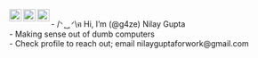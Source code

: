 <a href="https://www.instagram.com/gnilay_/">
  <img align="left" alt="Nilay's Instagram" width="22px" src="https://raw.githubusercontent.com/hussainweb/hussainweb/main/icons/instagram.png" />
</a>
<a href="https://twitter.com/guptanilay1">
  <img align="left" alt="Nilay Gupta | Twitter" width="22px" src="https://imgs.search.brave.com/dRbpdO_Wcdu-XtM2uZyc1VWgL0JRQ0FgrdBWoQAkzJA/rs:fit:860:0:0:0/g:ce/aHR0cHM6Ly9mcmVl/cG5nbG9nby5jb20v/aW1hZ2VzL2FsbF9p/bWcvMTY5MTgzMjU4/MXR3aXR0ZXIteC1p/Y29uLXBuZy5wbmc" />
</a>
<a href="https://www.linkedin.com/in/nilay-gupta-3003/">
  <img align="left" alt="Nilay Gupta" width="22px" src="https://imgs.search.brave.com/KSg67-RXjEB7oNcvs4mjTRkAshQrCirzAaPFdvk4wEw/rs:fit:860:0:0/g:ce/aHR0cHM6Ly93d3cu/bG9nby53aW5lL2Ev/bG9nby9MaW5rZWRJ/bi9MaW5rZWRJbi1J/Y29uLUxvZ28ud2lu/ZS5zdmc.svg" />
</a>
<br>
- /ᐠ ̥  ̮  ̥ ᐟ\ฅ Hi, I’m (@g4ze) Nilay Gupta
<br>
- Making sense out of dumb computers
<br>
- Check profile to reach out; email nilayguptaforwork@gmail.com

